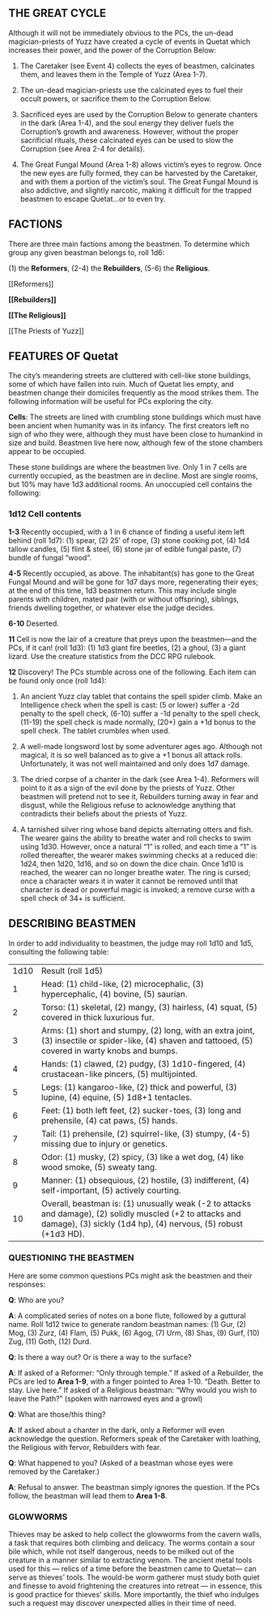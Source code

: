 ## THE GREAT CYCLE

Although it will not be immediately obvious to the PCs, the un-dead magician-priests of Yuzz have created a cycle of events in Quetat which increases their power, and the power of the Corruption Below:

1. The Caretaker (see Event 4) collects the eyes of beastmen, calcinates them, and leaves them in the Temple of Yuzz (Area 1-7).

2. The un-dead magician-priests use the calcinated eyes to fuel their occult powers, or sacrifice them to the Corruption Below.

3. Sacrificed eyes are used by the Corruption Below to generate chanters in the dark (Area 1-4), and the soul energy they deliver fuels the Corruption’s growth and awareness. However, without the proper sacrificial rituals, these calcinated eyes can be used to slow the Corruption (see Area 2-4 for details).

4. The Great Fungal Mound (Area 1-8) allows victim’s eyes to regrow. Once the new eyes are fully formed, they can be harvested by the Caretaker, and with them a portion of the victim’s soul. The Great Fungal Mound is also addictive, and slightly narcotic, making it difficult for the trapped beastmen to escape Quetat…or to even try.

## FACTIONS

There are three main factions among the beastmen. To determine which group any given beastman belongs to, roll 1d6:

(1) the **Reformers**, (2-4) the **Rebuilders**, (5-6) the **Religious**.

[[Reformers]]

**[[Rebuilders]]**

**[[The Religious]]**

[[The Priests of Yuzz]]

## FEATURES OF Quetat 

The city’s meandering streets are cluttered with cell-like stone buildings, some of which have fallen into ruin. Much of Quetat lies empty, and beastmen change their domiciles frequently as the mood strikes them. The following information will be useful for PCs exploring the city.

**Cells**: The streets are lined with crumbling stone buildings which must have been ancient when humanity was in its infancy. The first creators left no sign of who they were, although they must have been close to humankind in size and build. Beastmen live here now, although few of the stone chambers appear to be occupied.

These stone buildings are where the beastmen live. Only 1 in 7 cells are currently occupied, as the beastmen are in decline. Most are single rooms, but 10% may have 1d3 additional rooms. An unoccupied cell contains the following:

### 1d12 Cell contents

**1-3** Recently occupied, with a 1 in 6 chance of finding a useful item left behind (roll 1d7): (1) spear, (2) 25’ of rope, (3) stone cooking pot, (4) 1d4 tallow candles, (5) flint & steel, (6) stone jar of edible fungal paste, (7) bundle of fungal “wood”.

**4-5** Recently occupied, as above. The inhabitant(s) has gone to the Great Fungal Mound and will be gone for 1d7 days more, regenerating their eyes; at the end of this time, 1d3 beastmen return. This may include single parents with children, mated pair (with or without offspring), siblings, friends dwelling together, or whatever else the judge decides.

**6-10** Deserted.

**11** Cell is now the lair of a creature that preys upon the beastmen—and the PCs, if it can! (roll 1d3): (1) 1d3 giant fire beetles, (2) a ghoul, (3) a giant lizard. Use the creature statistics from the DCC RPG rulebook.

**12** Discovery! The PCs stumble across one of the following. Each item can be found only once (roll 1d4):

1. An ancient Yuzz clay tablet that contains the spell spider climb. Make an Intelligence check when the spell is cast: (5 or lower) suffer a -2d penalty to the spell check, (6-10) suffer a -1d penalty to the spell check, (11-19) the spell check is made normally, (20+) gain a +1d bonus to the spell check. The tablet crumbles when used.

2. A well-made longsword lost by some adventurer ages ago. Although not magical, it is so well balanced as to give a +1 bonus all attack rolls. Unfortunately, it was not well maintained and only does 1d7 damage.

3. The dried corpse of a chanter in the dark (see Area 1-4). Reformers will point to it as a sign of the evil done by the priests of Yuzz. Other beastmen will pretend not to see it, Rebuilders turning away in fear and disgust, while the Religious refuse to acknowledge anything that contradicts their beliefs about the priests of Yuzz.

4. A tarnished silver ring whose band depicts alternating otters and fish. The wearer gains the ability to breathe water and roll checks to swim using 1d30. However, once a natural “1” is rolled, and each time a “1” is rolled thereafter, the wearer makes swimming checks at a reduced die: 1d24, then 1d20, 1d16, and so on down the dice chain. Once 1d10 is reached, the wearer can no longer breathe water. The ring is cursed; once a character wears it in water it cannot be removed until that character is dead or powerful magic is invoked; a remove curse with a spell check of 34+ is sufficient.


## DESCRIBING BEASTMEN

In order to add individuality to beastmen, the judge may roll 1d10 and 1d5, consulting the following table:

|      |                                                                                                                                                                              |
| ---- | ---------------------------------------------------------------------------------------------------------------------------------------------------------------------------- |
| 1d10 | Result (roll 1d5)                                                                                                                                                            |
| 1    | Head: (1) child-like, (2) microcephalic, (3) hypercephalic, (4) bovine, (5) saurian.                                                                                         |
| 2    | Torso: (1) skeletal, (2) mangy, (3) hairless, (4) squat, (5) covered in thick luxurious fur.                                                                                 |
| 3    | Arms: (1) short and stumpy, (2) long, with an extra joint, (3) insectile or spider-like, (4) shaven and tattooed, (5) covered in warty knobs and bumps.                      |
| 4    | Hands: (1) clawed, (2) pudgy, (3) 1d10-fingered, (4) crustacean-like pincers, (5) multijointed.                                                                              |
| 5    | Legs: (1) kangaroo-like, (2) thick and powerful, (3) lupine, (4) equine, (5) 1d8+1 tentacles.                                                                                |
| 6    | Feet: (1) both left feet, (2) sucker-toes, (3) long and prehensile, (4) cat paws, (5) hands.                                                                                 |
| 7    | Tail: (1) prehensile, (2) squirrel-like, (3) stumpy, (4-5) missing due to injury or genetics.                                                                                |
| 8    | Odor: (1) musky, (2) spicy, (3) like a wet dog, (4) like wood smoke, (5) sweaty tang.                                                                                        |
| 9    | Manner: (1) obsequious, (2) hostile, (3) indifferent, (4) self-important, (5) actively courting.                                                                             |
| 10   | Overall, beastman is: (1) unusually weak (-2 to attacks and damage), (2) solidly muscled (+2 to attacks and damage), (3) sickly (1d4 hp), (4) nervous, (5) robust (+1d3 HD). |
### QUESTIONING THE BEASTMEN

Here are some common questions PCs might ask the beastmen and their responses:

**Q**: Who are you?

**A**: A complicated series of notes on a bone flute, followed by a guttural name. Roll 1d12 twice to generate random beastman names: (1) Gur, (2) Mog, (3) Zurz, (4) Flam, (5) Pukk, (6) Agog, (7) Urm, (8) Shas, (9) Gurf, (10) Zug, (11) Goth, (12) Durd.

**Q**: Is there a way out? Or is there a way to the surface?

**A**: If asked of a Reformer: “Only through temple.” If asked of a Rebuilder, the PCs are led to **Area 1-9**, with a finger pointed to Area 1-10. “Death. Better to stay. Live here.” If asked of a Religious beastman: “Why would you wish to leave the Path?” (spoken with narrowed eyes and a growl)

**Q**: What are those/this thing?

**A**: If asked about a chanter in the dark, only a Reformer will even acknowledge the question. Reformers speak of the Caretaker with loathing, the Religious with fervor, Rebuilders with fear.

**Q**: What happened to you? (Asked of a beastman whose eyes were removed by the Caretaker.)

**A**: Refusal to answer. The beastman simply ignores the question. If the PCs follow, the beastman will lead them to **Area 1-8**.

### GLOWWORMS

Thieves may be asked to help collect the glowworms from the cavern walls, a task that requires both climbing and delicacy. The worms contain a sour bile which, while not itself dangerous, needs to be milked out of the creature in a manner similar to extracting venom. The ancient metal tools used for this — relics of a time before the beastmen came to Quetat— can serve as thieves’ tools. The would-be worm gatherer must study both quiet and finesse to avoid frightening the creatures into retreat — in essence, this is good practice for thieves’ skills. More importantly, the thief who indulges such a request may discover unexpected allies in their time of need.
